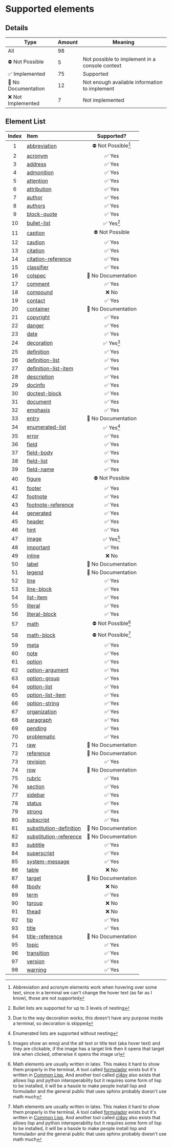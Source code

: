 # Supported elements

## Details

| Type               | Amount | Meaning                                        |
| ------------------ | ------ | ---------------------------------------------- |
| All                | 98     |                                                |
| ⛔ Not Possible     | 5      | Not possible to implement in a console context |
| ✅ Implemented      | 75     | Supported                                      |
| 📰 No Documentation | 12     | Not enough available information to implement  |
| ❌ Not Implemented  | 7     | Not implemented                                |

## Element List

| Index | Item                                                                                                     |        Supported?       |
| :---: | :------------------------------------------------------------------------------------------------------- | :---------------------: |
|   1   | [abbreviation](https://docutils.sourceforge.io/docs/ref/doctree.html#abbreviation)                       |   ⛔ Not Possible[^1]   |
|   2   | [acronym](https://docutils.sourceforge.io/docs/ref/doctree.html#acronym)                                 |         ✅ Yes          |
|   3   | [address](https://docutils.sourceforge.io/docs/ref/doctree.html#address)                                 |         ✅ Yes          |
|   4   | [admonition](https://docutils.sourceforge.io/docs/ref/doctree.html#admonition)                           |         ✅ Yes          |
|   5   | [attention](https://docutils.sourceforge.io/docs/ref/doctree.html#attention)                             |         ✅ Yes          |
|   6   | [attribution](https://docutils.sourceforge.io/docs/ref/doctree.html#attribution)                         |         ✅ Yes          |
|   7   | [author](https://docutils.sourceforge.io/docs/ref/doctree.html#author)                                   |         ✅ Yes          |
|   8   | [authors](https://docutils.sourceforge.io/docs/ref/doctree.html#authors)                                 |         ✅ Yes          |
|   9   | [block-quote](https://docutils.sourceforge.io/docs/ref/doctree.html#block-quote)                         |         ✅ Yes          |
|  10   | [bullet-list](https://docutils.sourceforge.io/docs/ref/doctree.html#bullet-list)                         |       ✅ Yes[^2]        |
|  11   | [caption](https://docutils.sourceforge.io/docs/ref/doctree.html#caption)                                 |     ⛔ Not Possible     |
|  12   | [caution](https://docutils.sourceforge.io/docs/ref/doctree.html#caution)                                 |         ✅ Yes          |
|  13   | [citation](https://docutils.sourceforge.io/docs/ref/doctree.html#citation)                               |         ✅ Yes          |
|  14   | [citation-reference](https://docutils.sourceforge.io/docs/ref/doctree.html#citation-reference)           |         ✅ Yes          |
|  15   | [classifier](https://docutils.sourceforge.io/docs/ref/doctree.html#classifier)                           |         ✅ Yes          |
|  16   | [colspec](https://docutils.sourceforge.io/docs/ref/doctree.html#colspec)                                 |   📰 No Documentation   |
|  17   | [comment](https://docutils.sourceforge.io/docs/ref/doctree.html#comment)                                 |         ✅ Yes          |
|  18   | [compound](https://docutils.sourceforge.io/docs/ref/doctree.html#compound)                               |          ❌ No          |
|  19   | [contact](https://docutils.sourceforge.io/docs/ref/doctree.html#contact)                                 |         ✅ Yes          |
|  20   | [container](https://docutils.sourceforge.io/docs/ref/doctree.html#container)                             |   📰 No Documentation   |
|  21   | [copyright](https://docutils.sourceforge.io/docs/ref/doctree.html#copyright)                             |         ✅ Yes          |
|  22   | [danger](https://docutils.sourceforge.io/docs/ref/doctree.html#danger)                                   |         ✅ Yes          |
|  23   | [date](https://docutils.sourceforge.io/docs/ref/doctree.html#date)                                       |         ✅ Yes          |
|  24   | [decoration](https://docutils.sourceforge.io/docs/ref/doctree.html#decoration)                           |       ✅ Yes[^7]        |
|  25   | [definition](https://docutils.sourceforge.io/docs/ref/doctree.html#definition)                           |         ✅ Yes          |
|  26   | [definition-list](https://docutils.sourceforge.io/docs/ref/doctree.html#definition-list)                 |         ✅ Yes          |
|  27   | [definition-list-item](https://docutils.sourceforge.io/docs/ref/doctree.html#definition-list-item)       |         ✅ Yes          |
|  28   | [description](https://docutils.sourceforge.io/docs/ref/doctree.html#description)                         |         ✅ Yes          |
|  29   | [docinfo](https://docutils.sourceforge.io/docs/ref/doctree.html#docinfo)                                 |         ✅ Yes          |
|  30   | [doctest-block](https://docutils.sourceforge.io/docs/ref/doctree.html#doctest-block)                     |         ✅ Yes          |
|  31   | [document](https://docutils.sourceforge.io/docs/ref/doctree.html#document)                               |         ✅ Yes          |
|  32   | [emphasis](https://docutils.sourceforge.io/docs/ref/doctree.html#emphasis)                               |         ✅ Yes          |
|  33   | [entry](https://docutils.sourceforge.io/docs/ref/doctree.html#entry)                                     |   📰 No Documentation   |
|  34   | [enumerated-list](https://docutils.sourceforge.io/docs/ref/doctree.html#enumerated-list)                 |       ✅ Yes[^3]        |
|  35   | [error](https://docutils.sourceforge.io/docs/ref/doctree.html#error)                                     |         ✅ Yes          |
|  36   | [field](https://docutils.sourceforge.io/docs/ref/doctree.html#field)                                     |         ✅ Yes          |
|  37   | [field-body](https://docutils.sourceforge.io/docs/ref/doctree.html#field-body)                           |         ✅ Yes          |
|  38   | [field-list](https://docutils.sourceforge.io/docs/ref/doctree.html#field-list)                           |         ✅ Yes          |
|  39   | [field-name](https://docutils.sourceforge.io/docs/ref/doctree.html#field-name)                           |         ✅ Yes          |
|  40   | [figure](https://docutils.sourceforge.io/docs/ref/doctree.html#figure)                                   |     ⛔ Not Possible     |
|  41   | [footer](https://docutils.sourceforge.io/docs/ref/doctree.html#footer)                                   |         ✅ Yes          |
|  42   | [footnote](https://docutils.sourceforge.io/docs/ref/doctree.html#footnote)                               |         ✅ Yes          |
|  43   | [footnote-reference](https://docutils.sourceforge.io/docs/ref/doctree.html#footnote-reference)           |         ✅ Yes          |
|  44   | [generated](https://docutils.sourceforge.io/docs/ref/doctree.html#generated)                             |         ✅ Yes          |
|  45   | [header](https://docutils.sourceforge.io/docs/ref/doctree.html#header)                                   |         ✅ Yes          |
|  46   | [hint](https://docutils.sourceforge.io/docs/ref/doctree.html#hint)                                       |         ✅ Yes          |
|  47   | [image](https://docutils.sourceforge.io/docs/ref/doctree.html#image)                                     |       ✅ Yes[^5]        |
|  48   | [important](https://docutils.sourceforge.io/docs/ref/doctree.html#important)                             |         ✅ Yes          |
|  49   | [inline](https://docutils.sourceforge.io/docs/ref/doctree.html#inline)                                   |          ❌ No          |
|  50   | [label](https://docutils.sourceforge.io/docs/ref/doctree.html#label)                                     |   📰 No Documentation   |
|  51   | [legend](https://docutils.sourceforge.io/docs/ref/doctree.html#legend)                                   |   📰 No Documentation   |
|  52   | [line](https://docutils.sourceforge.io/docs/ref/doctree.html#line)                                       |         ✅ Yes          |
|  53   | [line-block](https://docutils.sourceforge.io/docs/ref/doctree.html#line-block)                           |         ✅ Yes          |
|  54   | [list-item](https://docutils.sourceforge.io/docs/ref/doctree.html#list-item)                             |         ✅ Yes          |
|  55   | [literal](https://docutils.sourceforge.io/docs/ref/doctree.html#literal)                                 |         ✅ Yes          |
|  56   | [literal-block](https://docutils.sourceforge.io/docs/ref/doctree.html#literal-block)                     |         ✅ Yes          |
|  57   | [math](https://docutils.sourceforge.io/docs/ref/doctree.html#math)                                       |   ⛔ Not Possible[^6]   |
|  58   | [math-block](https://docutils.sourceforge.io/docs/ref/doctree.html#math-block)                           |   ⛔ Not Possible[^6]   |
|  59   | [meta](https://docutils.sourceforge.io/docs/ref/doctree.html#meta)                                       |         ✅ Yes          |
|  60   | [note](https://docutils.sourceforge.io/docs/ref/doctree.html#note)                                       |         ✅ Yes          |
|  61   | [option](https://docutils.sourceforge.io/docs/ref/doctree.html#option)                                   |         ✅ Yes          |
|  62   | [option-argument](https://docutils.sourceforge.io/docs/ref/doctree.html#option-argument)                 |         ✅ Yes          |
|  63   | [option-group](https://docutils.sourceforge.io/docs/ref/doctree.html#option-group)                       |         ✅ Yes          |
|  64   | [option-list](https://docutils.sourceforge.io/docs/ref/doctree.html#option-list)                         |         ✅ Yes          |
|  65   | [option-list-item](https://docutils.sourceforge.io/docs/ref/doctree.html#option-list-item)               |         ✅ Yes          |
|  66   | [option-string](https://docutils.sourceforge.io/docs/ref/doctree.html#option-string)                     |         ✅ Yes          |
|  67   | [organization](https://docutils.sourceforge.io/docs/ref/doctree.html#organization)                       |         ✅ Yes          |
|  68   | [paragraph](https://docutils.sourceforge.io/docs/ref/doctree.html#paragraph)                             |         ✅ Yes          |
|  69   | [pending](https://docutils.sourceforge.io/docs/ref/doctree.html#pending)                                 |         ✅ Yes          |
|  70   | [problematic](https://docutils.sourceforge.io/docs/ref/doctree.html#problematic)                         |         ✅ Yes         |
|  71   | [raw](https://docutils.sourceforge.io/docs/ref/doctree.html#raw)                                         |   📰 No Documentation   |
|  72   | [reference](https://docutils.sourceforge.io/docs/ref/doctree.html#reference)                             |   📰 No Documentation   |
|  73   | [revision](https://docutils.sourceforge.io/docs/ref/doctree.html#revision)                               |         ✅ Yes          |
|  74   | [row](https://docutils.sourceforge.io/docs/ref/doctree.html#row)                                         |   📰 No Documentation   |
|  75   | [rubric](https://docutils.sourceforge.io/docs/ref/doctree.html#rubric)                                   |         ✅ Yes          |
|  76   | [section](https://docutils.sourceforge.io/docs/ref/doctree.html#section)                                 |         ✅ Yes          |
|  77   | [sidebar](https://docutils.sourceforge.io/docs/ref/doctree.html#sidebar)                                 |         ✅ Yes          |
|  78   | [status](https://docutils.sourceforge.io/docs/ref/doctree.html#status)                                   |         ✅ Yes          |
|  79   | [strong](https://docutils.sourceforge.io/docs/ref/doctree.html#strong)                                   |         ✅ Yes          |
|  80   | [subscript](https://docutils.sourceforge.io/docs/ref/doctree.html#subscript)                             |         ✅ Yes          |
|  81   | [substitution-definition](https://docutils.sourceforge.io/docs/ref/doctree.html#substitution-definition) |   📰 No Documentation   |
|  82   | [substitution-reference](https://docutils.sourceforge.io/docs/ref/doctree.html#substitution-reference)   |   📰 No Documentation   |
|  83   | [subtitle](https://docutils.sourceforge.io/docs/ref/doctree.html#subtitle)                               |         ✅ Yes          |
|  84   | [superscript](https://docutils.sourceforge.io/docs/ref/doctree.html#superscript)                         |         ✅ Yes          |
|  85   | [system-message](https://docutils.sourceforge.io/docs/ref/doctree.html#system-message)                   |         ✅ Yes          |
|  86   | [table](https://docutils.sourceforge.io/docs/ref/doctree.html#table)                                     |          ❌ No          |
|  87   | [target](https://docutils.sourceforge.io/docs/ref/doctree.html#target)                                   |   📰 No Documentation   |
|  88   | [tbody](https://docutils.sourceforge.io/docs/ref/doctree.html#tbody)                                     |          ❌ No          |
|  89   | [term](https://docutils.sourceforge.io/docs/ref/doctree.html#term)                                       |         ✅ Yes          |
|  90   | [tgroup](https://docutils.sourceforge.io/docs/ref/doctree.html#tgroup)                                   |          ❌ No          |
|  91   | [thead](https://docutils.sourceforge.io/docs/ref/doctree.html#thead)                                     |          ❌ No          |
|  92   | [tip](https://docutils.sourceforge.io/docs/ref/doctree.html#tip)                                         |         ✅ Yes          |
|  93   | [title](https://docutils.sourceforge.io/docs/ref/doctree.html#title)                                     |         ✅ Yes          |
|  94   | [title-reference](https://docutils.sourceforge.io/docs/ref/doctree.html#title-reference)                 |   📰 No Documentation   |
|  95   | [topic](https://docutils.sourceforge.io/docs/ref/doctree.html#topic)                                     |         ✅ Yes          |
|  96   | [transition](https://docutils.sourceforge.io/docs/ref/doctree.html#transition)                           |         ✅ Yes          |
|  97   | [version](https://docutils.sourceforge.io/docs/ref/doctree.html#version)                                 |         ✅ Yes          |
|  98   | [warning](https://docutils.sourceforge.io/docs/ref/doctree.html#warning)                                 |         ✅ Yes          |

[^1]: Abbreviation and acronym elements work when hovering over some text, since in a terminal we can't change the hover text (as far as I know), those are not supported
[^2]: Bullet lists are supported for up to 3 levels of nesting
[^3]: Enumerated lists are supported without nesting
[^4]: Currently the document is rendered top to bottom and I don't really know any method of adding a element at the end or at the beginning and keeping that order, any suggestions appreciated
[^5]: Images show an emoji and the alt text or title text (aka hover text) and they are clickable, if the image has a target link then it opens that target link when clicked, otherwise it opens the image url
[^6]: Math elements are usually written in latex. This makes it hard to show them properly in the terminal, A tool called [formulador](https://github.com/stylewarning/formulador) exists but it's written in [Common Lisp](https://common-lisp.net/ "Common Lisp is the modern, multi-paradigm, high-performance, compiled, ANSI-standardized, most prominent (along with Scheme) descendant of the long-running Lisp language"), And another tool called [cl4py](https://github.com/marcoheisig/cl4py) also exists that allows lisp and python interoperability but it requires some form of lisp to be installed, it will be a hassle to make people install lisp and formulador and the general public that uses sphinx probably doesn't use math much
[^7]: Due to the way decoration works, this doesn't have any purpose inside a terminal, so decoration is skipped